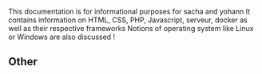 

This documentation is for informational purposes for sacha and yohann
It contains information on HTML, CSS, PHP, Javascript, serveur, docker as well as their respective frameworks
Notions of operating system like Linux or Windows are also discussed ! 

## Other
